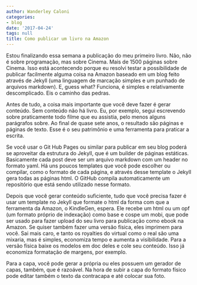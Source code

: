 ```yaml
---
author: Wanderley Caloni
categories:
- blog
date: '2017-04-24'
tags: null
title: Como publicar um livro na Amazon
---
```


Estou finalizando essa semana a publicação do meu primeiro livro. Não, não é sobre programação, mas sobre Cinema. Mais de 1500 páginas sobre Cinema. Isso está acontecendo porque eu resolvi testar a possibilidade de publicar facilmente alguma coisa na Amazon baseado em um blog feito através de Jekyll (uma linguagem de marcação simples e um punhado de arquivos markdown). E, guess what? Funciona, é simples e relativamente descomplicado. Eis o caminho das pedras.

Antes de tudo, a coisa mais importante que você deve fazer é gerar conteúdo. Sem conteúdo não há livro. Eu, por exemplo, segui escrevendo sobre praticamente todo filme que eu assistia, pelo menos alguns parágrafos sobre. Ao final de quase sete anos, o resultado são páginas e páginas de texto. Esse é o seu patrimônio e uma ferramenta para praticar a escrita.

Se você usar o Git Hub Pages ou similar para publicar em seu blog poderá se aproveitar da estrutura do Jekyll, que é um builder de páginas estáticas. Basicamente cada post deve ser um arquivo markdown com um header no formato yaml. Há uns poucos templates que você pode escolher ou compilar, como o formato de cada página, e através desse template o Jekyll gera todas as páginas html. O GitHub compila automaticamente um repositório que está sendo utilizado nesse formato.

Depois que você gerar conteúdo suficiente, tudo que você precisa fazer é usar um template no Jekyll que formate o html da forma com que a ferramenta da Amazon, o KindleGen, espera. Ele recebe um html ou um opf (um formato próprio de indexação) como base e cospe um mobi, que pode ser usado para fazer upload do seu livro para publicação como ebook na Amazon. Se quiser também fazer uma versão física, eles imprimem para você. Sai mais caro, e tanto os royalties do virtual como o real são uma mixaria, mas é simples, economiza tempo e aumenta a visibilidade. Para a versão física baixe os modelos em doc deles e cole seu conteúdo. Isso já economiza formatação de margens, por exemplo.

Para a capa, você pode gerar a própria ou eles possuem um gerador de capas, também, que é razoável. Na hora de subir a capa do formato físico pode editar também o texto da contracapa e até colocar sua foto.